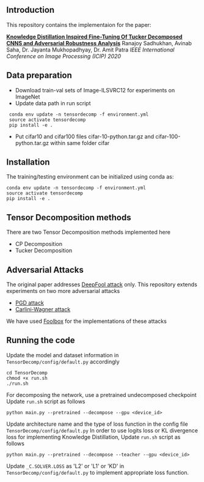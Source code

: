 
## Introduction

This repository contains the implementaion for the paper:

**[Knowledge Distillation Inspired Fine-Tuning Of Tucker Decomposed CNNS and Adversarial Robustness Analysis](https://ieeexplore.ieee.org/document/9190672)**
Ranajoy Sadhukhan, Avinab Saha, Dr. Jayanta Mukhopadhyay, Dr. Amit Patra
_IEEE International Conference on Image Processing (ICIP) 2020_

## Data preparation

   * Download train-val sets of Image-ILSVRC12 for experiments on ImageNet
   * Update data path in run script
   ```
    conda env update -n tensordecomp -f environment.yml
    source activate tensordecomp
    pip install -e .
```
   * Put cifar10 and cifar100 files cifar-10-python.tar.gz and cifar-100-python.tar.gz within same folder cifar


## Installation

The training/testing environment can be initialized using conda as:
```
conda env update -n tensordecomp -f environment.yml
source activate tensordecomp
pip install -e .
```

## Tensor Decomposition methods

There are two Tensor Decomposition methods implemented here

* CP Decomposition
* Tucker Decomposition

## Adversarial Attacks

The original paper addresses [DeepFool attack](https://arxiv.org/abs/1511.04599) only.
This repository extends experiments on two more adversarial attacks
   * [PGD attack](https://arxiv.org/abs/1706.06083)
   * [Carlini-Wagner attack](https://arxiv.org/abs/1608.04644)

We have used [Foolbox](https://foolbox.readthedocs.io/en/v2.4.0/) for the implementations of these attacks

## Running the code

Update the model and dataset information in ``TensorDecomp/config/default.py`` accordingly
```
cd TensorDecomp
chmod +x run.sh
./run.sh
```

For decomposing the network, use a pretrained undecomposed checkpoint
Update ``run.sh`` script as follows
```
python main.py --pretrained --decompose --gpu <device_id>
```
Update architecture name and the type of loss function in the config file `` TensorDecomp/config/default.py``
In order to use logits loss or KL divergence loss for implementing Knowledge Distillation, 
Update ``run.sh`` script as follows
```
python main.py --pretrained --decompose --teacher --gpu <device_id>
```
Update ``_C.SOLVER.LOSS`` as 'L2' or 'L1' or 'KD' in `` TensorDecomp/config/default.py`` to implement appropriate loss function.

